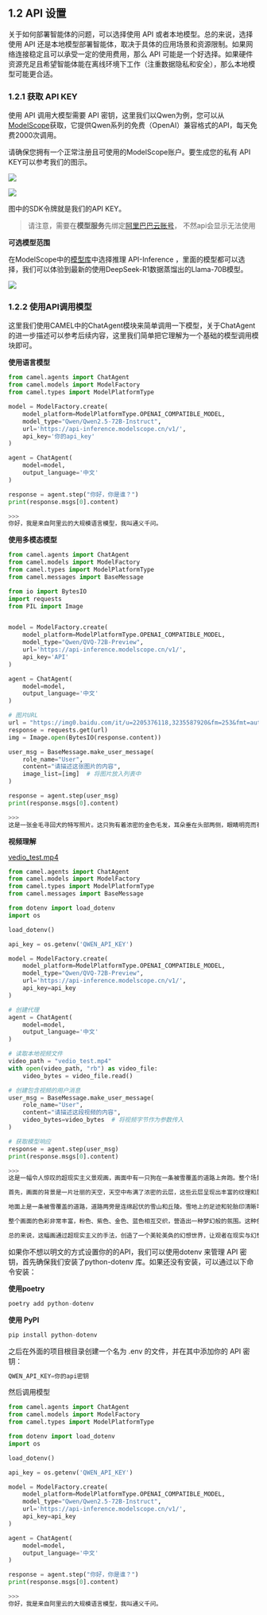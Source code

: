 ## 1.2 API 设置

关于如何部署智能体的问题，可以选择使用 API 或者本地模型。总的来说，选择使用 API 还是本地模型部署智能体，取决于具体的应用场景和资源限制。如果网络连接稳定且可以承受一定的使用费用，那么 API 可能是一个好选择。如果硬件资源充足且希望智能体能在离线环境下工作（注重数据隐私和安全），那么本地模型可能更合适。

### 1.2.1 获取  API KEY

使用 API 调用大模型需要 API 密钥，这里我们以Qwen为例，您可以从[ModelScope](https://modelscope.cn/docs/model-service/API-Inference/intro)获取，它提供Qwen系列的免费（OpenAI）兼容格式的API，每天免费2000次调用。

请确保您拥有一个正常注册且可使用的ModelScope账户。要生成您的私有 API KEY可以参考我们的图示。



![](../images/image-2.png)

![](../images/image-3.png)

图中的SDK令牌就是我们的API KEY。

> 请注意，需要在**模型服务**先绑定[阿里巴巴云账号](https://modelscope.cn/docs/accounts/aliyun-binding)， 不然api会显示无法使用

**可选模型范围**

在ModelScope中的[模型库](https://modelscope.cn/models?filter=inference_type\&page=1)中选择推理 API-Inference ，里面的模型都可以选择，我们可以体验到最新的使用DeepSeek-R1数据蒸馏出的Llama-70B模型。

![](../images/image-4.png)

### 1.2.2 使用API调用模型

这里我们使用CAMEL中的ChatAgent模块来简单调用一下模型，关于ChatAgent的进一步描述可以参考后续内容，这里我们简单把它理解为一个基础的模型调用模块即可。

**使用语言模型**

```python
from camel.agents import ChatAgent
from camel.models import ModelFactory
from camel.types import ModelPlatformType

model = ModelFactory.create(
    model_platform=ModelPlatformType.OPENAI_COMPATIBLE_MODEL,
    model_type="Qwen/Qwen2.5-72B-Instruct",
    url='https://api-inference.modelscope.cn/v1/',
    api_key='你的api_key'
)

agent = ChatAgent(
    model=model,
    output_language='中文'
)

response = agent.step("你好，你是谁？")
print(response.msgs[0].content)

>>>
你好，我是来自阿里云的大规模语言模型，我叫通义千问。
```

**使用多模态模型**

```python
from camel.agents import ChatAgent
from camel.models import ModelFactory
from camel.types import ModelPlatformType
from camel.messages import BaseMessage

from io import BytesIO
import requests
from PIL import Image


model = ModelFactory.create(
    model_platform=ModelPlatformType.OPENAI_COMPATIBLE_MODEL,
    model_type="Qwen/QVQ-72B-Preview",
    url='https://api-inference.modelscope.cn/v1/',
    api_key='API'
)

agent = ChatAgent(
    model=model,
    output_language='中文'
)

# 图片URL
url = "https://img0.baidu.com/it/u=2205376118,3235587920&fm=253&fmt=auto&app=120&f=JPEG?w=846&h=800"
response = requests.get(url)
img = Image.open(BytesIO(response.content))

user_msg = BaseMessage.make_user_message(
    role_name="User", 
    content="请描述这张图片的内容", 
    image_list=[img]  # 将图片放入列表中
)

response = agent.step(user_msg)
print(response.msgs[0].content)

>>>
这是一张金毛寻回犬的特写照片。这只狗有着浓密的金色毛发，耳朵垂在头部两侧，眼睛明亮而有神，鼻子黑色且湿润。它的嘴巴微微张开，露出了粉红色的舌头，看起来非常友好和快乐。背景是一片模糊的绿色，可能是在户外的自然环境中拍摄的。整体画面非常温暖和愉悦，突出了金毛寻回犬的亲和力和活力。
```

**视频理解**

[vedio\_test.mp4](../files/vedio_test.mp4)

```python
from camel.agents import ChatAgent
from camel.models import ModelFactory
from camel.types import ModelPlatformType
from camel.messages import BaseMessage

from dotenv import load_dotenv
import os

load_dotenv()

api_key = os.getenv('QWEN_API_KEY')

model = ModelFactory.create(
    model_platform=ModelPlatformType.OPENAI_COMPATIBLE_MODEL,
    model_type="Qwen/QVQ-72B-Preview",
    url='https://api-inference.modelscope.cn/v1/',
    api_key=api_key
)

# 创建代理
agent = ChatAgent(
    model=model,
    output_language='中文'
)

# 读取本地视频文件
video_path = "vedio_test.mp4"
with open(video_path, "rb") as video_file:
    video_bytes = video_file.read()

# 创建包含视频的用户消息
user_msg = BaseMessage.make_user_message(
    role_name="User", 
    content="请描述这段视频的内容", 
    video_bytes=video_bytes  # 将视频字节作为参数传入
)

# 获取模型响应
response = agent.step(user_msg)
print(response.msgs[0].content)

>>>
这是一幅令人惊叹的超现实主义景观画，画面中有一只狗在一条被雪覆盖的道路上奔跑。整个场景被一种奇幻而美丽的氛围所包围，让人感受到一种超凡脱俗的美。

首先，画面的背景是一片壮丽的天空，天空中布满了浓密的云层，这些云层呈现出丰富的纹理和层次感。云层的颜色以粉色和紫色为主调，其间还夹杂着一些金色和蓝色的光影，形成了一个绚丽多彩的天幕。在云层之间，有一道明亮的光线穿过，这道光线像是从天际线的尽头射来，照亮了整个场景，给人一种希望和温暖的感觉。

地面上是一条被雪覆盖的道路，道路两旁是连绵起伏的雪山和丘陵。雪地上的足迹和轮胎印清晰可见，表明这里虽然人迹罕至，但仍有生命活动的痕迹。一只白色的狗正在这条道路上奔跑，它的姿态轻盈而欢快，仿佛在享受着这美好的一刻。

整个画面的色彩非常丰富，粉色、紫色、金色、蓝色相互交织，营造出一种梦幻般的氛围。这种色彩的运用让画面充满了活力和生命力，令人不禁沉醉其中。

总的来说，这幅画通过超现实主义的手法，创造了一个美轮美奂的幻想世界，让观者在现实与幻想之间徘徊，感受到艺术带来的无限魅力。
```



如果你不想以明文的方式设置你的的API，我们可以使用dotenv 来管理 API 密钥，首先确保我们安装了python-dotenv 库。如果还没有安装，可以通过以下命令安装：

**使用poetry**

```python
poetry add python-dotenv
```

**使用 PyPI&#x20;**

```python
pip install python-dotenv
```

之后在外面的项目根目录创建一个名为 .env 的文件，并在其中添加你的 API 密钥：

```python
QWEN_API_KEY=你的api密钥
```

然后调用模型

```python
from camel.agents import ChatAgent
from camel.models import ModelFactory
from camel.types import ModelPlatformType

from dotenv import load_dotenv
import os

load_dotenv()

api_key = os.getenv('QWEN_API_KEY')

model = ModelFactory.create(
    model_platform=ModelPlatformType.OPENAI_COMPATIBLE_MODEL,
    model_type="Qwen/Qwen2.5-72B-Instruct",
    url='https://api-inference.modelscope.cn/v1/',
    api_key=api_key
)

agent = ChatAgent(
    model=model,
    output_language='中文'
)

response = agent.step("你好，你是谁？")
print(response.msgs[0].content)

>>>
你好，我是来自阿里云的大规模语言模型，我叫通义千问。
```

## 